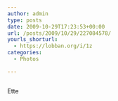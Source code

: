 ```yaml
---
author: admin
type: posts
date: 2009-10-29T17:23:53+00:00
url: /posts/2009/10/29/227084578/
yourls_shorturl:
  - https://lobban.org/i/1z
categories:
  - Photos

---
```

<div class="figure">
  <img src="https://andy.lobban.org/photo/1280/227084578/1/tumblr_ksadnuZVIY1qzrl7b" alt="" />
</div>

Ette